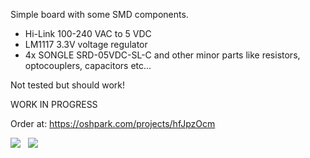 Simple board with some SMD components.

- Hi-Link 100-240 VAC to 5 VDC
- LM1117 3.3V voltage regulator
- 4x SONGLE  SRD-05VDC-SL-C
and other minor parts like resistors, optocouplers, capacitors etc...

Not tested but should work!

WORK IN PROGRESS

Order at: https://oshpark.com/projects/hfJpzOcm

<p>
<img src="https://644db4de3505c40a0444-327723bce298e3ff5813fb42baeefbaa.ssl.cf1.rackcdn.com/38cc7d9dac0ccf1b0dd7716eb612e9a8.png" widgth="" />&nbsp;&nbsp;
<img src="https://644db4de3505c40a0444-327723bce298e3ff5813fb42baeefbaa.ssl.cf1.rackcdn.com/c5b3575d85ec3a59d5b3a95088e7a9de.png" width="" />&nbsp;&nbsp;
</p>

